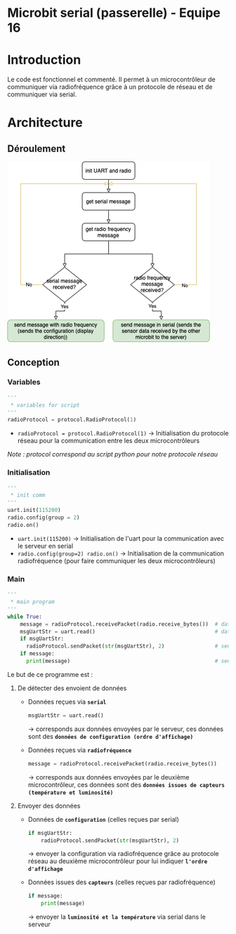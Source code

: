 # Microbit serial (passerelle) - Equipe 16

# Introduction

Le code est fonctionnel et commenté. Il permet à un microcontrôleur de communiquer via radiofréquence grâce à un protocole de réseau et de communiquer via serial.

# Architecture

## Déroulement

![Microbit passerelle process.png](readme_lib/Microbit_passerelle_process.png)

## Conception

### Variables

```python
'''
 * variables for script
'''
radioProtocol = protocol.RadioProtocol(1)
```

- `radioProtocol = protocol.RadioProtocol(1)` → Initialisation du protocole réseau pour la communication entre les deux microcontrôleurs

*Note : protocol correspond au script python pour notre protocole réseau*

### Initialisation

```python
'''
 * init comm
'''
uart.init(115200)
radio.config(group = 2)
radio.on()
```

- `uart.init(115200)` → Initialisation de l'uart pour la communication avec le serveur en serial
- `radio.config(group=2) radio.on()` → Initialisation de la communication radiofréquence (pour faire communiquer les deux microcontrôleurs)

### Main

```python
'''
 * main program
'''
while True:
	message = radioProtocol.receivePacket(radio.receive_bytes())  # data from another microbit by radio frequency through the network protocol
	msgUartStr = uart.read()                                      # data per serial port
	if msgUartStr:
	  radioProtocol.sendPacket(str(msgUartStr), 2)                # send configuration (TL or LT)
	if message:
	  print(message)                                              # send data by serial to the gateway
```

Le but de ce programme est :

1. De détecter des envoient de données 
    - Données reçues via **`serial`**
        
        ```python
        msgUartStr = uart.read()
        ```
        
        → corresponds aux données envoyées par le serveur, ces données sont des **`données de configuration (ordre d'affichage)`**
        
    - Données reçues via **`radiofréquence`**
        
        ```python
        message = radioProtocol.receivePacket(radio.receive_bytes())
        ```
        
        → corresponds aux données envoyées par le deuxième microcontrôleur, ces données sont des **`données issues de capteurs (température et luminosité)`**
        
2. Envoyer des données
    - Données de **`configuration`** (celles reçues par serial)
        
        ```python
        if msgUartStr:
        	radioProtocol.sendPacket(str(msgUartStr), 2)         
        ```
        
        → envoyer la configuration via radiofréquence grâce au protocole réseau au deuxième microcontrôleur pour lui indiquer **`l'ordre d'affichage`**
        
    - Données issues des **`capteurs`** (celles reçues par radiofréquence)
        
        ```python
        if message:
        	print(message)
        ```
        
        → envoyer la **`luminosité et la température`** via serial dans le serveur